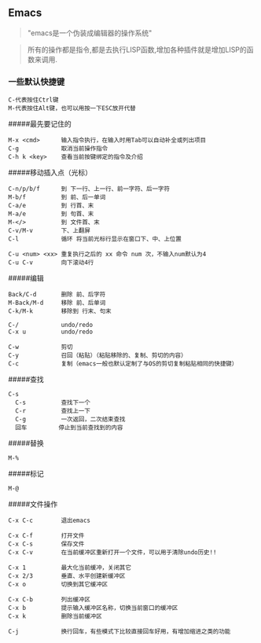 ## Emacs

> "emacs是一个伪装成编辑器的操作系统"

> 所有的操作都是指令,都是去执行LISP函数,增加各种插件就是增加LISP的函数来调用.

### 一些默认快捷键

```
C-代表按住Ctrl键
M-代表按住Alt键，也可以用按一下ESC放开代替
```

#####最先要记住的

```
M-x <cmd>      输入指令执行，在输入时用Tab可以自动补全或列出项目
C-g            取消当前操作指令
C-h k <key>    查看当前按键绑定的指令及介绍
```

#####移动插入点（光标）

```
C-n/p/b/f      到 下一行、上一行、前一字符、后一字符
M-b/f          到 前、后一单词
C-a/e          到 行首、末
M-a/e          到 句首、末
M-</>          到 文件首、末
C-v/M-v        下、上翻屏
C-l            循环 将当前光标行显示在窗口下、中、上位置
```

```
C-u <num> <xx> 重复执行之后的 xx 命令 num 次，不输入num默认为4
C-u C-v        向下滚动4行
```

#####编辑

```
Back/C-d       删除 前、后字符
M-Back/M-d     移除 前、后单词
C-k/M-k        移除到 行末、句末
```

```
C-/            undo/redo
C-x u          undo/redo
```

```
C-w            剪切
C-y            召回（粘贴）（粘贴移除的、复制、剪切的内容）
C-c            复制（emacs一般也默认定制了与OS的剪切复制粘贴相同的快捷键）
```

#####查找

```
C-s
  C-s          查找下一个
  C-r          查找上一下
  C-g          一次返回，二次结束查找
  回车         停止到当前查找到的内容
```

#####替换

```
M-%
```

#####标记

```
M-@
```

#####文件操作

```
C-x C-c        退出emacs

C-x C-f        打开文件
C-x C-s        保存文件
C-x C-v        在当前缓冲区重新打开一个文件，可以用于清除undo历史!!

C-x 1          最大化当前缓冲，关闭其它
C-x 2/3        垂直、水平创建新缓冲区
C-x o          切换到其它缓冲区

C-x C-b        列出缓冲区
C-x b          提示输入缓冲区名称，切换当前窗口的缓冲区
C-x k          删除当前缓冲区

C-j            换行回车，有些模式下比较直接回车好用，有增加缩进之类的功能
```
